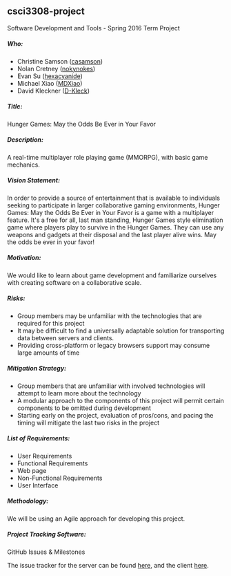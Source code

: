 ## csci3308-project
Software Development and Tools - Spring 2016 Term Project

##### Who:

- Christine Samson ([casamson](https://github.com/casamson))
- Nolan Cretney ([nokynokes](https://github.com/nokynokes))
- Evan Su ([hexacyanide](https://github.com/hexacyanide))
- Michael Xiao ([MDXiao](https://github.com/MDXiao))
- David Kleckner ([D-Kleck](https://github.com/D-Kleck))

##### Title:
Hunger Games: May the Odds Be Ever in Your Favor

##### Description:
A real-time multiplayer role playing game (MMORPG), with basic game mechanics.

##### Vision Statement:
In order to provide a source of entertainment that is available to individuals seeking to participate in larger collaborative gaming environments, Hunger Games: May the Odds Be Ever in Your Favor is a game with a multiplayer feature. It's a free for all, last man standing, Hunger Games style elimination game where players play to survive in the Hunger Games. They can use any weapons and gadgets at their disposal and the last player alive wins. May the odds be ever in your favor!

##### Motivation:
We would like to learn about game development and familiarize ourselves with
creating software on a collaborative scale.

##### Risks:
- Group members may be unfamiliar with the technologies that are required for
  this project
- It may be difficult to find a universally adaptable solution for transporting
  data between servers and clients.
- Providing cross-platform or legacy browsers support may consume large amounts
  of time

##### Mitigation Strategy:
- Group members that are unfamiliar with involved technologies will attempt to
  learn more about the technology
- A modular approach to the components of this project will permit certain
  components to be omitted during development
- Starting early on the project, evaluation of pros/cons, and pacing the timing
  will mitigate the last two risks in the project

##### List of Requirements:
- User Requirements
- Functional Requirements
 - Web page
- Non-Functional Requirements
 - User Interface

##### Methodology:
We will be using an Agile approach for developing this project.

##### Project Tracking Software:
GitHub Issues & Milestones

The issue tracker for the server can be found
[here](https://github.com/sdevgroup/instance-server/issues), and the client
[here](https://github.com/sdevgroup/game-client/issues).
